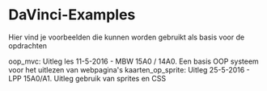 # DaVinci-Examples
Hier vind je voorbeelden die kunnen worden gebruikt als basis voor de opdrachten

oop_mvc: Uitleg les 11-5-2016 - MBW 15A0 / 14A0. Een basis OOP systeem voor het uitlezen van webpagina's
kaarten_op_sprite: Uitleg 25-5-2016 - LPP 15A0/A1. Uitleg gebruik van sprites en CSS
